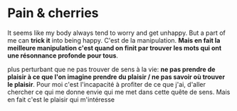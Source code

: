 # Pain & cherries

It seems like my body always tend to worry and get unhappy. But a part of me can **trick it** into being happy. C'est de la manipulation. **Mais en fait la meilleure manipulation c'est quand on finit par trouver les mots qui ont une résonnance profonde pour tous**.

plus perturbant que ne pas trouver de sens à la vie: **ne pas prendre de plaisir à ce que l'on imagine prendre du plaisir / ne pas savoir où trouver le plaisir**. Pour moi c'est l'incapacité à profiter de ce que j'ai, d'aller chercher ce qui me donne envie qui me met dans cette quête de sens. Mais en fait c'est le plaisir qui m'intéresse

